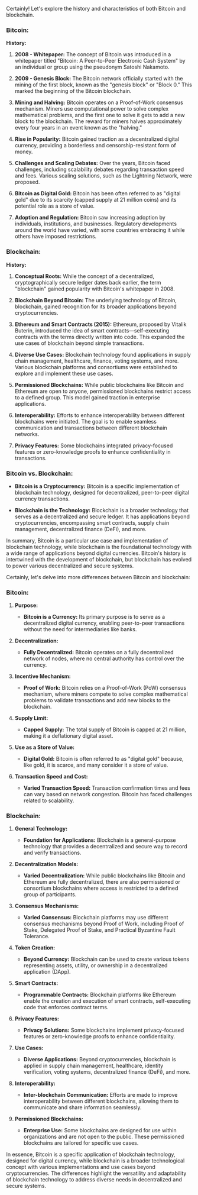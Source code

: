 Certainly! Let's explore the history and characteristics of both Bitcoin and blockchain.

### **Bitcoin:**

**History:**
1. **2008 - Whitepaper:** The concept of Bitcoin was introduced in a whitepaper titled "Bitcoin: A Peer-to-Peer Electronic Cash System" by an individual or group using the pseudonym Satoshi Nakamoto.
  
2. **2009 - Genesis Block:** The Bitcoin network officially started with the mining of the first block, known as the "genesis block" or "Block 0." This marked the beginning of the Bitcoin blockchain.

3. **Mining and Halving:** Bitcoin operates on a Proof-of-Work consensus mechanism. Miners use computational power to solve complex mathematical problems, and the first one to solve it gets to add a new block to the blockchain. The reward for miners halves approximately every four years in an event known as the "halving."

4. **Rise in Popularity:** Bitcoin gained traction as a decentralized digital currency, providing a borderless and censorship-resistant form of money.

5. **Challenges and Scaling Debates:** Over the years, Bitcoin faced challenges, including scalability debates regarding transaction speed and fees. Various scaling solutions, such as the Lightning Network, were proposed.

6. **Bitcoin as Digital Gold:** Bitcoin has been often referred to as "digital gold" due to its scarcity (capped supply at 21 million coins) and its potential role as a store of value.

7. **Adoption and Regulation:** Bitcoin saw increasing adoption by individuals, institutions, and businesses. Regulatory developments around the world have varied, with some countries embracing it while others have imposed restrictions.

### **Blockchain:**

**History:**
1. **Conceptual Roots:** While the concept of a decentralized, cryptographically secure ledger dates back earlier, the term "blockchain" gained popularity with Bitcoin's whitepaper in 2008.

2. **Blockchain Beyond Bitcoin:** The underlying technology of Bitcoin, blockchain, gained recognition for its broader applications beyond cryptocurrencies.

3. **Ethereum and Smart Contracts (2015):** Ethereum, proposed by Vitalik Buterin, introduced the idea of smart contracts—self-executing contracts with the terms directly written into code. This expanded the use cases of blockchain beyond simple transactions.

4. **Diverse Use Cases:** Blockchain technology found applications in supply chain management, healthcare, finance, voting systems, and more. Various blockchain platforms and consortiums were established to explore and implement these use cases.

5. **Permissioned Blockchains:** While public blockchains like Bitcoin and Ethereum are open to anyone, permissioned blockchains restrict access to a defined group. This model gained traction in enterprise applications.

6. **Interoperability:** Efforts to enhance interoperability between different blockchains were initiated. The goal is to enable seamless communication and transactions between different blockchain networks.

7. **Privacy Features:** Some blockchains integrated privacy-focused features or zero-knowledge proofs to enhance confidentiality in transactions.

### **Bitcoin vs. Blockchain:**

- **Bitcoin is a Cryptocurrency:** Bitcoin is a specific implementation of blockchain technology, designed for decentralized, peer-to-peer digital currency transactions.

- **Blockchain is the Technology:** Blockchain is a broader technology that serves as a decentralized and secure ledger. It has applications beyond cryptocurrencies, encompassing smart contracts, supply chain management, decentralized finance (DeFi), and more.

In summary, Bitcoin is a particular use case and implementation of blockchain technology, while blockchain is the foundational technology with a wide range of applications beyond digital currencies. Bitcoin's history is intertwined with the development of blockchain, but blockchain has evolved to power various decentralized and secure systems.

Certainly, let's delve into more differences between Bitcoin and blockchain:

### **Bitcoin:**

1. **Purpose:**
   - **Bitcoin is a Currency:** Its primary purpose is to serve as a decentralized digital currency, enabling peer-to-peer transactions without the need for intermediaries like banks.

2. **Decentralization:**
   - **Fully Decentralized:** Bitcoin operates on a fully decentralized network of nodes, where no central authority has control over the currency.

3. **Incentive Mechanism:**
   - **Proof of Work:** Bitcoin relies on a Proof-of-Work (PoW) consensus mechanism, where miners compete to solve complex mathematical problems to validate transactions and add new blocks to the blockchain.

4. **Supply Limit:**
   - **Capped Supply:** The total supply of Bitcoin is capped at 21 million, making it a deflationary digital asset.

5. **Use as a Store of Value:**
   - **Digital Gold:** Bitcoin is often referred to as "digital gold" because, like gold, it is scarce, and many consider it a store of value.

6. **Transaction Speed and Cost:**
   - **Varied Transaction Speed:** Transaction confirmation times and fees can vary based on network congestion. Bitcoin has faced challenges related to scalability.

### **Blockchain:**

1. **General Technology:**
   - **Foundation for Applications:** Blockchain is a general-purpose technology that provides a decentralized and secure way to record and verify transactions.

2. **Decentralization Models:**
   - **Varied Decentralization:** While public blockchains like Bitcoin and Ethereum are fully decentralized, there are also permissioned or consortium blockchains where access is restricted to a defined group of participants.

3. **Consensus Mechanisms:**
   - **Varied Consensus:** Blockchain platforms may use different consensus mechanisms beyond Proof of Work, including Proof of Stake, Delegated Proof of Stake, and Practical Byzantine Fault Tolerance.

4. **Token Creation:**
   - **Beyond Currency:** Blockchain can be used to create various tokens representing assets, utility, or ownership in a decentralized application (DApp).

5. **Smart Contracts:**
   - **Programmable Contracts:** Blockchain platforms like Ethereum enable the creation and execution of smart contracts, self-executing code that enforces contract terms.

6. **Privacy Features:**
   - **Privacy Solutions:** Some blockchains implement privacy-focused features or zero-knowledge proofs to enhance confidentiality.

7. **Use Cases:**
   - **Diverse Applications:** Beyond cryptocurrencies, blockchain is applied in supply chain management, healthcare, identity verification, voting systems, decentralized finance (DeFi), and more.

8. **Interoperability:**
   - **Inter-blockchain Communication:** Efforts are made to improve interoperability between different blockchains, allowing them to communicate and share information seamlessly.

9. **Permissioned Blockchains:**
   - **Enterprise Use:** Some blockchains are designed for use within organizations and are not open to the public. These permissioned blockchains are tailored for specific use cases.

In essence, Bitcoin is a specific application of blockchain technology, designed for digital currency, while blockchain is a broader technological concept with various implementations and use cases beyond cryptocurrencies. The differences highlight the versatility and adaptability of blockchain technology to address diverse needs in decentralized and secure systems.
